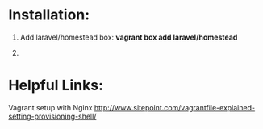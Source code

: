 Installation:
===

1. Add laravel/homestead box:
**vagrant box add laravel/homestead**

2. 

Helpful Links:
===

Vagrant setup with Nginx
http://www.sitepoint.com/vagrantfile-explained-setting-provisioning-shell/
